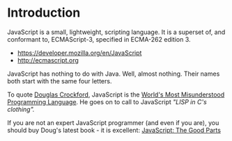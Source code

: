 # Introduction #

JavaScript is a small, lightweight, scripting language. It is a superset of, and conformant to, ECMAScript-3, specified in ECMA-262 edition 3.

  * https://developer.mozilla.org/en/JavaScript
  * http://ecmascript.org

JavaScript has nothing to do with Java. Well, almost nothing. Their names both start with the same four letters.

To quote [Douglas Crockford](http://crockford.com), JavaScript is the [World's Most Misunderstood Programming Language](http://javascript.crockford.com/javascript.html).  He goes on to call to JavaScript _"LISP in C's clothing"._

If you are not an expert JavaScript programmer (and even if you are), you should buy Doug's latest book - it is excellent: [JavaScript: The Good Parts](http://www.amazon.com/exec/obidos/ASIN/0596517742/gpsee)